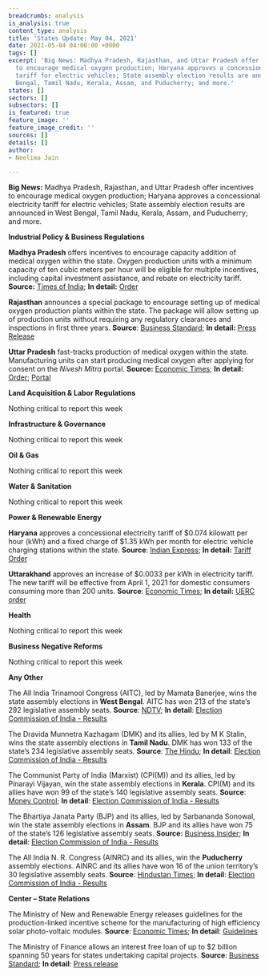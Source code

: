 ```yaml
---
breadcrumbs: analysis
is_analysis: true
content_type: analysis
title: 'States Update: May 04, 2021'
date: 2021-05-04 04:00:00 +0000
tags: []
excerpt: 'Big News: Madhya Pradesh, Rajasthan, and Uttar Pradesh offer incentives
  to encourage medical oxygen production; Haryana approves a concessional electricity
  tariff for electric vehicles; State assembly election results are announced in West
  Bengal, Tamil Nadu, Kerala, Assam, and Puducherry; and more.'
states: []
sectors: []
subsectors: []
is_featured: true
feature_image: ''
feature_image_credit: ''
sources: []
details: []
author:
- Neelima Jain

---
```

**Big News:** Madhya Pradesh, Rajasthan, and Uttar Pradesh offer incentives to encourage medical oxygen production; Haryana approves a concessional electricity tariff for electric vehicles; State assembly election results are announced in West Bengal, Tamil Nadu, Kerala, Assam, and Puducherry; and more.

**Industrial Policy & Business Regulations**

**Madhya Pradesh** offers incentives to encourage capacity addition of medical oxygen within the state. Oxygen production units with a minimum capacity of ten cubic meters per hour will be eligible for multiple incentives, including capital investment assistance, and rebate on electricity tariff. **Source:** [Times of India](https://timesofindia.indiatimes.com/city/bhopal/special-incentives-to-firms-for-medical-oxygen-production-in-madhya-pradesh/articleshow/82363631.cms); **In detail:** [Order](https://twitter.com/MPIDC/status/1388859066596790282?s=20)

**Rajasthan** announces a special package to encourage setting up of medical oxygen production plants within the state. The package will allow setting up of production units without requiring any regulatory clearances and inspections in first three years. **Source**: [Business Standard](https://www.business-standard.com/article/current-affairs/rajasthan-govt-announces-special-package-for-oxygen-production-plants-121043000179_1.html); **In detail:** [Press Release](https://dipr.rajasthan.gov.in/content/dipr/en/news-detail.226606.html)

**Uttar Pradesh** fast-tracks production of medical oxygen within the state. Manufacturing units can start producing medical oxygen after applying for consent on the _Nivesh Mitra_ portal. **Source:** [Economic Times](https://economictimes.indiatimes.com/news/india/uttar-pradesh-government-asks-manufacturers-to-set-up-oxygen-production-units/articleshow/82354867.cms); **In detail:** [Order](http://www.uppcb.com/pdf/Office_020521.pdf); [Portal](https://niveshmitra.up.nic.in/)

**Land Acquisition & Labor Regulations**

Nothing critical to report this week

**Infrastructure & Governance**

Nothing critical to report this week

**Oil & Gas**

Nothing critical to report this week

**Water & Sanitation**

Nothing critical to report this week

**Power & Renewable Energy**

**Haryana** approves a concessional electricity tariff of $0.074 kilowatt per hour (kWh) and a fixed charge of $1.35 kWh per month for electric vehicle charging stations within the state. **Source**: [Indian Express](https://indianexpress.com/article/india/relief-to-certain-categories-no-power-tariff-hike-in-haryana-7291636/); **In detail:** [Tariff Order](https://herc.gov.in/WriteReadData/Orders/O20210330a.pdf)

**Uttarakhand** approves an increase of $0.0033 per kWh in electricity tariff. The new tariff will be effective from April 1, 2021 for domestic consumers consuming more than 200 units. **Source**: [Economic Times](https://energy.economictimes.indiatimes.com/news/power/uttarakhand-approves-hike-in-power-tariff-for-domestic-users-who-consume-over-200-units/82290809); **In detail:** [UERC order](http://www.uerc.gov.in/Tariff_Orders_of_FY_2021-22/orders/Tariff%20Order%20of%20UPCL%20for%20FY%202021-22.pdf)

**Health**

Nothing critical to report this week

**Business Negative Reforms**

Nothing critical to report this week

**Any Other**

The All India Trinamool Congress (AITC), led by Mamata Banerjee, wins the state assembly elections in **West Bengal**. AITC has won 213 of the state’s 292 legislative assembly seats. **Source**: [NDTV](https://www.ndtv.com/india-news/assembly-election-results-2021-live-updates-mamata-banerjee-wins-bengal-dmk-tamil-nadu-left-kerala-bjp-keeps-assam-2426812); **In detail**: [Election Commission of India - Results](https://results.eci.gov.in/Result2021/partywiseresult-S25.htm?st=S25)

The Dravida Munnetra Kazhagam (DMK) and its allies, led by M K Stalin, wins the state assembly elections in **Tamil Nadu**. DMK has won 133 of the state’s 234 legislative assembly seats. **Source**: [The Hindu](https://www.thehindu.com/elections/tamil-nadu-assembly/stalin-set-to-be-chief-minister-as-dmk-wins-after-10-years/article34466231.ece); **In detail**: [Election Commission of India - Results](https://results.eci.gov.in/Result2021/partywiseresult-S22.htm?st=S22)

The Communist Party of India (Marxist) (CPI(M)) and its allies, led by Pinarayi Vijayan, win the state assembly elections in **Kerala**. CPI(M) and its allies have won 99 of the state’s 140 legislative assembly seats. **Source**: [Money Control](https://www.moneycontrol.com/news/india/kerala-election-result-2021-live-updates-counting-votes-ldf-udf-pinarayi-vijayan-seats-left-bjp-6842951.html); **In detail**: [Election Commission of India - Results](https://results.eci.gov.in/Result2021/partywiseresult-S11.htm?st=S11)

The Bhartiya Janata Party (BJP) and its allies, led by Sarbananda Sonowal, win the state assembly elections in **Assam**. BJP and its allies have won 75 of the state’s 126 legislative assembly seats. **Source:** [Business Insider](https://www.businessinsider.in/politics/elections/news/check-out-the-bjp-candidates-winner-and-leading-in-assam-elections-2021/articleshow/82357817.cms); **In detail**: [Election Commission of India - Results](https://results.eci.gov.in/Result2021/partywiseresult-S03.htm?st=S03)

The All India N. R. Congress (AINRC) and its allies, win the **Puducherry** assembly elections. AINRC and its allies have won 16 of the union territory’s 30 legislative assembly seats. **Source**: [Hindustan Times](https://www.hindustantimes.com/india-news/puducherrynda-gains-majority-cong-suffers-a-major-setback-101619984517925.html); **In detail**: [Election Commission of India - Results](https://results.eci.gov.in/Result2021/partywiseresult-U07.htm?st=U07)

**Center – State Relations**

The Ministry of New and Renewable Energy releases guidelines for the production-linked incentive scheme for the manufacturing of high efficiency solar photo-voltaic modules. **Source**: [Economic Times](https://energy.economictimes.indiatimes.com/news/renewable/mnre-announces-guidelines-for-production-linked-incentive-scheme/82309065); **In detail**: [Guidelines](https://mnre.gov.in/img/documents/uploads/file_f-1619672166750.pdf)

The Ministry of Finance allows an interest free loan of up to $2 billion spanning 50 years for states undertaking capital projects. **Source**: [Business Standard](https://www.business-standard.com/article/economy-policy/govt-to-provide-rs-15-000-crore-to-states-for-capital-expenditure-121043000669_1.html); **In detail**: [Press release](https://pib.gov.in/PressReleseDetail.aspx?PRID=1715018)